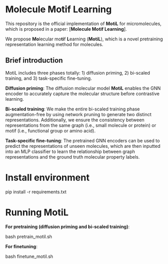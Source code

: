 
# Molecule Motif Learning #

This repository is the official implementation of **MotiL** for micromolecules, which is proposed in a paper: [**Molecule Motif Learning**]. 

We propose **Mo**lecular mo**ti**f **L**earning (**MotiL**), which is a novel pretraining representation learning method for molecules.

## Brief introduction

MotiL includes three phases totally: 1) diffusion priming, 2) bi-scaled training, and 3) task-specific fine-tuning.

**Diffusion priming**: The diffusion molecular model **MotiL** enables the GNN encoder to accurately capture the molecular structure before contrastive learning.

**Bi-scaled training**: We make the entire bi-scaled training phase augmentation-free by using network pruning to generate two distinct representations. Additionally, we ensure the consistency between representations from the same graph (i.e., small molecule or protein) or motif (i.e., functional group or amino acid).

**Task-specific fine-tuning**: The pretrained GNN encoders can be used to predict the representations of unseen molecules, which are then inputted into an MLP classifier to learn the relationship between graph representations and the ground truth molecular property labels.

# Install environment
pip install -r requirements.txt

# Running MotiL
**For pretraining (diffusion priming and bi-scaled training)**:

bash pretrain_motil.sh

**For finetuning**:

bash finetune_motil.sh
